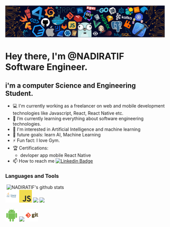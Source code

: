 <p align="center"><img src="https://raw.githubusercontent.com/KevinPatel04/KevinPatel04/master/header.png"></p>

# Hey there, I'm @NADIRATIF Software Engineer.
## i'm a computer Science and Engineering Student.
- :computer: I'm currently working as a freelancer on web and mobile development technologies like Javascript, React, React Native etc.
- :school: I’m currently learning everything about software engineering technologies.
- :seedling: I'm interested in Artificial Intelligence and machine learning
- :muscle: future goals: learn AI, Machine Learning
- :zap: Fun fact: I love Gym.
- :trophy: Certifications:
  <ul>
  <li>devloper app mobile React Native</li>
  </ul>
- 📫 How to reach me [![Linkedin Badge](https://img.shields.io/badge/-Nadir%20Atif-blue?style=flat-square&logo=Linkedin&logoColor=white&link=https://www.linkedin.com/in/atif-nadir-software-engineer)](https://www.linkedin.com/in/atif-nadir-software-engineer)

### Languages and Tools
<p> <!-- GitHub README Stats -->
  <a href="https://gitstats.me/NADIRATIF">
    <img width="500" height="auto" align="right" alt="NADIRATIF's github stats" 
         src="https://github-readme-stats.vercel.app/api?username=NADIRATIF&show_icons=true&theme=algolia&count_private=true&include_all_commits=true" />
   <!-- <img width="30%" height="auto" align="right" alt="Joykishan's github stats" 
         src="https://github-readme-stats.vercel.app/api/top-langs/?username=joykishansharma&layout=compact" />
NOTE: Top languages does not indicate my skill level or something like that, it's a github metric of which languages i have the most code on github. -->
  </a>
 <!-- icons -->
<code><a href = "https://www.java.com/en/"><img height="40" src="https://raw.githubusercontent.com/github/explore/80688e429a7d4ef2fca1e82350fe8e3517d3494d/topics/java/java.png" alt="Java"></a></code>
<code><a href = "https://developer.mozilla.org/en-US/docs/Web/JavaScript"><img height="40" src="https://raw.githubusercontent.com/github/explore/80688e429a7d4ef2fca1e82350fe8e3517d3494d/topics/javascript/javascript.png"></a></code>
  <code><a href = "https://developer.mozilla.org/en-US/docs/Web/JavaScript"><img height="40" src="https://upload.wikimedia.org/wikipedia/commons/a/a7/React-icon.svg"></a></code>
  <code><a href = "https://developer.mozilla.org/en-US/docs/Web/JavaScript"><img height="40" src="https://laravel.com/img/logomark.min.svg"></a></code>
  <br/>
  <br/>
<code><a href = "https://www.android.com/intl/en_in/"><img height="40" src="https://raw.githubusercontent.com/github/explore/80688e429a7d4ef2fca1e82350fe8e3517d3494d/topics/android/android.png" alt="Android"></a></code>
<code><a href = "https://www.jetbrains.com/rider/"><img height="40" src="https://resources.jetbrains.com/storage/products/phpstorm/img/meta/phpstorm_logo_300x300.png"></a></code>
<code><a href = "https://git-scm.com/"><img height="40" src="https://raw.githubusercontent.com/github/explore/80688e429a7d4ef2fca1e82350fe8e3517d3494d/topics/git/git.png"></a></code>
<br>
</p>


<!---
NADIRATIF/NADIRATIF is a ✨ special ✨ repository because its `README.md` (this file) appears on your GitHub profile.
You can click the Preview link to take a look at your changes.
--->
